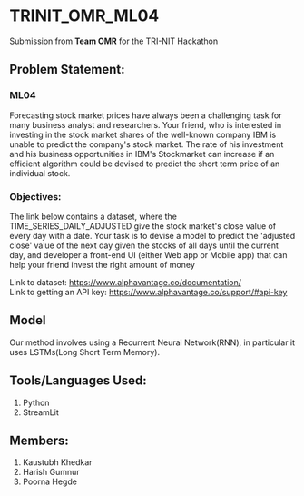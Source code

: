 # TRINIT_OMR_ML04
Submission from **Team OMR** for the TRI-NIT Hackathon  
## Problem Statement:  
### ML04  
Forecasting stock market prices have always been a challenging task
for many business analyst and researchers. Your friend, who is
interested in investing in the stock market shares of the well-known
company IBM is unable to predict the company's stock market. The
rate of his investment and his business opportunities in IBM's
Stockmarket can increase if an efficient algorithm could be
devised to predict the short term price of an individual stock.  
  
### Objectives:  
The link below contains a dataset, where the
TIME_SERIES_DAILY_ADJUSTED give the stock
market's close value of every day with a date. Your task
is to devise a model to predict the 'adjusted close' value
of the next day given the stocks of all days until the
current day, and developer a front-end UI (either Web
app or Mobile app) that can help your friend invest the
right amount of money  

Link to dataset: https://www.alphavantage.co/documentation/  
Link to getting an API key: https://www.alphavantage.co/support/#api-key  

## Model
Our method involves using a Recurrent Neural Network(RNN), in particular it uses LSTMs(Long Short Term Memory). 

## Tools/Languages Used:
1. Python <br>
2. StreamLit <br>

## Members:
1. Kaustubh Khedkar
2. Harish Gumnur
3. Poorna Hegde
